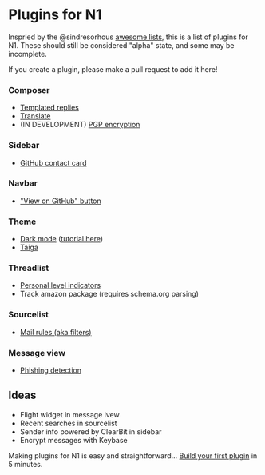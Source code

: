 # Plugins for N1

Inspried by the @sindresorhous [awesome lists](https://github.com/sindresorhus/awesome), this is a list of plugins for N1. These should still be considered "alpha" state, and some may be incomplete. 

If you create a plugin, please make a pull request to add it here! 


### Composer
- [Templated replies](https://github.com/nylas/N1/tree/master/examples/N1-Composer-Templates)
- [Translate](https://github.com/nylas/N1/tree/master/examples/N1-Composer-Translate)
-  (IN DEVELOPMENT) [PGP encryption](https://github.com/mbilker/email-pgp)

### Sidebar
- [GitHub contact card](https://github.com/nylas/N1/tree/master/examples/N1-Github-Contact-Card-Section)


### Navbar
- ["View on GitHub" button](https://github.com/nylas/N1/tree/master/examples/N1-Message-View-on-Github)

### Theme
- [Dark mode](https://github.com/nylas/N1/tree/master/internal_packages/ui-dark) ([tutorial here](https://github.com/nylas/N1/issues/74))
- [Taiga](http://noahbuscher.github.io/N1-Taiga)

### Threadlist
- [Personal level indicators](https://github.com/nylas/N1/tree/master/examples/N1-Personal-Level-Indicators)
- Track amazon package (requires schema.org parsing)

### Sourcelist
- [Mail rules (aka filters)](https://github.com/nylas/N1/tree/master/examples/N1-Filters)

### Message view
- [Phishing detection](https://github.com/nylas/N1/tree/master/examples/N1-Phishing-Detection)

## Ideas

- Flight widget in message ivew
- Recent searches in sourcelist
- Sender info powered by ClearBit in sidebar
- Encrypt messages with Keybase

Making plugins for N1 is easy and straightforward... [Build your first plugin](https://nylas.com/N1/getting-started) in 5 minutes.
